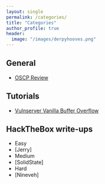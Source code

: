 ```yaml
---
layout: single
permalink: /categories/
title: "Categories"
author_profile: true
header:
  image: "/images/derpyhooves.png"
---
```


## General 
 
* [OSCP Review](/OSCP-Review)

## Tutorials
 
* [Vulnserver Vanilla Buffer Overflow](/Vulnserver)

## HackTheBox write-ups

* Easy
 * [Jerry]
* Medium
 * [SolidState]
* Hard
 * [Nineveh] 